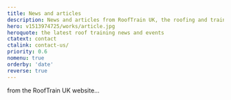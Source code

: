 ```yaml
---
title: News and articles
description: News and articles from RoofTrain UK, the roofing and training course industries.
hero: v1513974725/works/article.jpg
heroquote: the latest roof training news and events
ctatext: contact
ctalink: contact-us/
priority: 0.6
nomenu: true
orderby: 'date'
reverse: true
---
```


from the RoofTrain UK website&hellip;
